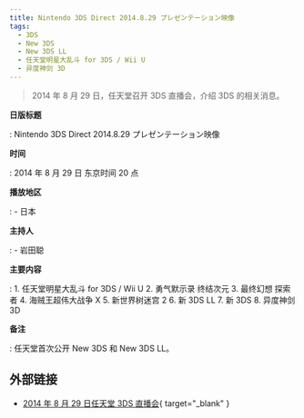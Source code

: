 ```yaml
---
title: Nintendo 3DS Direct 2014.8.29 プレゼンテーション映像
tags:
  - 3DS
  - New 3DS
  - New 3DS LL
  - 任天堂明星大乱斗 for 3DS / Wii U
  - 异度神剑 3D
---
```


> 2014 年 8 月 29 日，任天堂召开 3DS 直播会，介绍 3DS 的相关消息。

**日版标题**

:   Nintendo 3DS Direct 2014.8.29 プレゼンテーション映像

**时间**

:   2014 年 8 月 29 日 东京时间 20 点

**播放地区**

:   - 日本

**主持人**

:   - 岩田聪

**主要内容**

:   1. 任天堂明星大乱斗 for 3DS / Wii U
	2. 勇气默示录 终结次元
	3. 最终幻想 探索者
	4. 海贼王超伟大战争 X
	5. 新世界树迷宫 2
	6. 新 3DS LL
	7. 新 3DS
	8. 异度神剑 3D

**备注**

:   任天堂首次公开 New 3DS 和 New 3DS LL。

## 外部链接

- [2014 年 8 月 29 日任天堂 3DS 直播会](https://www.bilibili.com/video/BV1SJ41147tR/){ target="_blank" }

